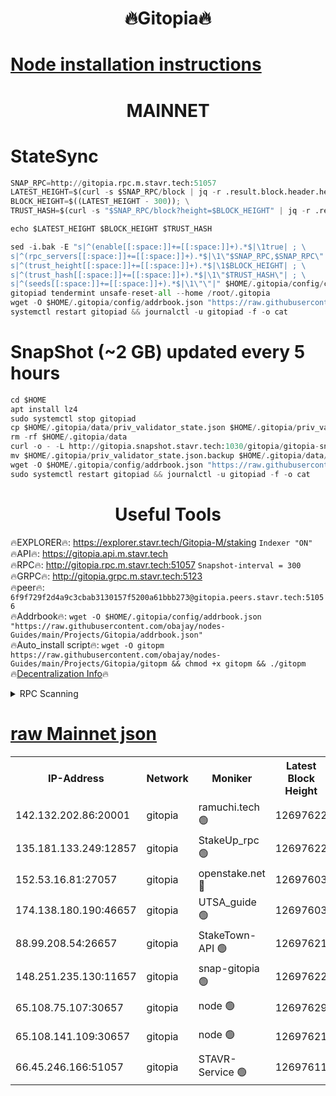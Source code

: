 <h1 align="center"> 🔥Gitopia🔥</h1>

[Node installation instructions](https://github.com/obajay/nodes-Guides/tree/main/Projects/Gitopia)
=

<h1 align="center"> MAINNET</h1>

# StateSync
```python
SNAP_RPC=http://gitopia.rpc.m.stavr.tech:51057
LATEST_HEIGHT=$(curl -s $SNAP_RPC/block | jq -r .result.block.header.height); \
BLOCK_HEIGHT=$((LATEST_HEIGHT - 300)); \
TRUST_HASH=$(curl -s "$SNAP_RPC/block?height=$BLOCK_HEIGHT" | jq -r .result.block_id.hash)

echo $LATEST_HEIGHT $BLOCK_HEIGHT $TRUST_HASH

sed -i.bak -E "s|^(enable[[:space:]]+=[[:space:]]+).*$|\1true| ; \
s|^(rpc_servers[[:space:]]+=[[:space:]]+).*$|\1\"$SNAP_RPC,$SNAP_RPC\"| ; \
s|^(trust_height[[:space:]]+=[[:space:]]+).*$|\1$BLOCK_HEIGHT| ; \
s|^(trust_hash[[:space:]]+=[[:space:]]+).*$|\1\"$TRUST_HASH\"| ; \
s|^(seeds[[:space:]]+=[[:space:]]+).*$|\1\"\"|" $HOME/.gitopia/config/config.toml
gitopiad tendermint unsafe-reset-all --home /root/.gitopia
wget -O $HOME/.gitopia/config/addrbook.json "https://raw.githubusercontent.com/obajay/nodes-Guides/main/Projects/Gitopia/addrbook.json"
systemctl restart gitopiad && journalctl -u gitopiad -f -o cat
```
# SnapShot (~2 GB) updated every 5 hours
```python
cd $HOME
apt install lz4
sudo systemctl stop gitopiad
cp $HOME/.gitopia/data/priv_validator_state.json $HOME/.gitopia/priv_validator_state.json.backup
rm -rf $HOME/.gitopia/data
curl -o - -L http://gitopia.snapshot.stavr.tech:1030/gitopia/gitopia-snap.tar.lz4 | lz4 -c -d - | tar -x -C $HOME/.gitopia --strip-components 2
mv $HOME/.gitopia/priv_validator_state.json.backup $HOME/.gitopia/data/priv_validator_state.json
wget -O $HOME/.gitopia/config/addrbook.json "https://raw.githubusercontent.com/obajay/nodes-Guides/main/Projects/Gitopia/addrbook.json"
sudo systemctl restart gitopiad && journalctl -u gitopiad -f -o cat
```
 <h1 align="center"> Useful Tools</h1>

🔥EXPLORER🔥:      https://explorer.stavr.tech/Gitopia-M/staking  `Indexer "ON"` \
🔥API🔥: 			 		 https://gitopia.api.m.stavr.tech \
🔥RPC🔥:           http://gitopia.rpc.m.stavr.tech:51057              `Snapshot-interval = 300` \
🔥GRPC🔥:          http://gitopia.grpc.m.stavr.tech:5123 \
🔥peer🔥:					 `6f9f729f2d4a9c3cbab3130157f5200a61bbb273@gitopia.peers.stavr.tech:51056` \
🔥Addrbook🔥:    ```wget -O $HOME/.gitopia/config/addrbook.json "https://raw.githubusercontent.com/obajay/nodes-Guides/main/Projects/Gitopia/addrbook.json"``` \
🔥Auto_install script🔥: ```wget -O gitopm https://raw.githubusercontent.com/obajay/nodes-Guides/main/Projects/Gitopia/gitopm && chmod +x gitopm && ./gitopm``` \
🔥[Decentralization Info](https://github.com/obajay/StateSync-snapshots/tree/main/Projects/Gitopia/Decentralization)🔥

<details>
<summary>RPC Scanning</summary>

<h2 align="center"> We scan nodes in real time every 4 hours. And we provide the final result of RPC endpoints.
We cannot influence the operation of these nodes in any way. </h2>


```python
If Voting Power is higher than 0 --> then the Node is a validator of the network and may be subject to attack and be a potential threat to the chain.
```
```python
We marked such validators with a red symbol
```

</details>

[raw Mainnet json](https://rpc-check.gitopm.stavr.tech/gitopm/rpc-gitopm-result.json)
=

<table><tr><th>IP-Address</th><th>Network</th><th>Moniker</th><th>Latest Block Height</th><th>Earliest Block Height</th><th>Catching Up</th><th>Tx Index</th><th>Voting Power</th><th>Scan Time</th></tr><tr><td>142.132.202.86:20001</td><td>gitopia</td><td>ramuchi.tech 🟢</td><td>12697622</td><td>6548337</td><td>False</td><td>on</td><td>0</td><td>2024-01-23T17:58:08.625147278UTC</td></tr><tr><td>135.181.133.249:12857</td><td>gitopia</td><td>StakeUp_rpc 🟢</td><td>12697622</td><td>8010001</td><td>False</td><td>on</td><td>0</td><td>2024-01-23T17:58:09.013326159UTC</td></tr><tr><td>152.53.16.81:27057</td><td>gitopia</td><td>openstake.net 🔴</td><td>12697603</td><td>10455001</td><td>False</td><td>off</td><td>26656</td><td>2024-01-23T17:57:35.206563518UTC</td></tr><tr><td>174.138.180.190:46657</td><td>gitopia</td><td>UTSA_guide 🟢</td><td>12697603</td><td>11194706</td><td>False</td><td>on</td><td>0</td><td>2024-01-23T17:57:44.106928562UTC</td></tr><tr><td>88.99.208.54:26657</td><td>gitopia</td><td>StakeTown-API 🟢</td><td>12697621</td><td>11362501</td><td>False</td><td>on</td><td>0</td><td>2024-01-23T17:58:07.965909362UTC</td></tr><tr><td>148.251.235.130:11657</td><td>gitopia</td><td>snap-gitopia 🟢</td><td>12697622</td><td>11730001</td><td>False</td><td>on</td><td>0</td><td>2024-01-23T17:58:08.276495122UTC</td></tr><tr><td>65.108.75.107:30657</td><td>gitopia</td><td>node 🟢</td><td>12697629</td><td>11907586</td><td>False</td><td>on</td><td>0</td><td>2024-01-23T17:58:19.748100300UTC</td></tr><tr><td>65.108.141.109:30657</td><td>gitopia</td><td>node 🟢</td><td>12697621</td><td>12299845</td><td>False</td><td>on</td><td>0</td><td>2024-01-23T17:58:07.673534673UTC</td></tr><tr><td>66.45.246.166:51057</td><td>gitopia</td><td>STAVR-Service 🟢</td><td>12697611</td><td>12686001</td><td>False</td><td>on</td><td>0</td><td>2024-01-23T17:57:50.780312547UTC</td></tr></table>
